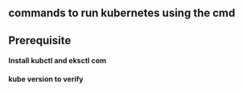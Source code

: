 ## commands to run kubernetes using the cmd

## Prerequisite

#### Install kubctl and eksctl com

#### kube version to verify

####
